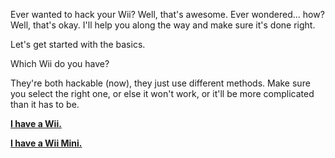 Ever wanted to hack your Wii? Well, that's awesome. Ever wondered... how? Well, that's okay. I'll help you along the way and make sure it's done right.


Let's get started with the basics.

Which Wii do you have?

They're both hackable (now), they just use different methods. Make sure you select the right one, or else it won't work, or it'll be more complicated than it has to be.

**[I have a Wii.](https://connorisirish.github.io/wiihomebrew/wii)**

**[I have a Wii Mini.](https://connorisirish.github.io/wiihomebrew/wiimini)**
